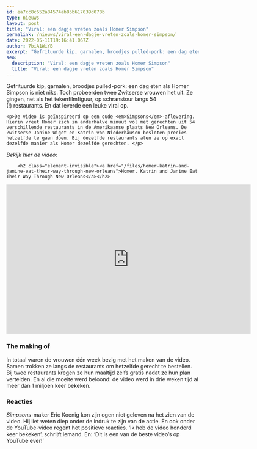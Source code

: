 ```yaml
---
id: ea7cc8c652a84574ab85b617039d078b
type: nieuws
layout: post
title: "Viral: een dagje vreten zoals Homer Simpson"
permalink: /nieuws/viral-een-dagje-vreten-zoals-homer-simpson/
date: 2022-05-11T19:16:41.067Z
author: 7biA1WiYB
excerpt: "Gefrituurde kip, garnalen, broodjes pulled-pork: een dag eten als Homer Simpson is niet niks. Toch probeerden twee Zwitserse vrouwen het uit. Ze gingen, net als het tekenfilmfiguur, op schranstour langs 54 (!) restaurants. En dat leverde een leuke viral op.  "
seo:
  description: "Viral: een dagje vreten zoals Homer Simpson"
  title: "Viral: een dagje vreten zoals Homer Simpson"
---
```

Gefrituurde kip, garnalen, broodjes pulled-pork: een dag eten als Homer Simpson is niet niks. Toch probeerden twee Zwitserse vrouwen het uit. Ze gingen, net als het tekenfilmfiguur, op schranstour langs 54 (!) restaurants. En dat leverde een leuke viral op.  

    <p>De video is geïnspireerd op een oude <em>Simpsons</em>-aflevering. Hierin vreet Homer zich in anderhalve minuut vol met gerechten uit 54 verschillende restaurants in de Amerikaanse plaats New Orleans. De Zwitserse Janine Wiget en Katrin von Niederhäusen besloten precies hetzelfde te gaan doen. Bij dezelfde restaurants aten ze op exact dezelfde manier als Homer dezelfde gerechten. </p>
<p><em>Bekijk hier de video:</em></p>
<p><div class="media media-element-container media-default"><div id="file-538413" class="file file-video file-video-youtube">

        <h2 class="element-invisible"><a href="/files/homer-katrin-and-janine-eat-their-way-through-new-orleans">Homer, Katrin and Janine Eat Their Way Through New Orleans</a></h2>
    
  
  <div class="content">
    <div class="media-youtube-video media-element file-default media-youtube-1">
  <iframe class="media-youtube-player" width="640" height="390" title="Homer, Katrin and Janine Eat Their Way Through New Orleans" src="https://www.youtube.com/embed/pKBgOrYbRLE?wmode=opaque&controls=" name="Homer, Katrin and Janine Eat Their Way Through New Orleans" frameborder="0" allowfullscreen="">Video van Homer, Katrin and Janine Eat Their Way Through New Orleans</iframe>
</div>
  </div>

  
</div>
</div>
<h3>The making of</h3>
<p>In totaal waren de vrouwen één week bezig met het maken van de video. Samen trokken ze langs de restaurants om hetzelfde gerecht te bestellen. Bij twee restaurants kregen ze hun maaltijd zelfs gratis nadat ze hun plan vertelden. En al die moeite werd beloond: de video werd in drie weken tijd al meer dan 1 miljoen keer bekeken.</p>
<h3>Reacties</h3>
<p><em>Simpsons</em>-maker Eric Koenig kon zijn ogen niet geloven na het zien van de video. Hij liet weten diep onder de indruk te zijn van de actie. En ook onder de YouTube-video regent het positieve reacties. ‘Ik heb de video honderd keer bekeken’, schrijft iemand. En: ‘Dit is een van de beste video’s op YouTube ever!’</p>  
